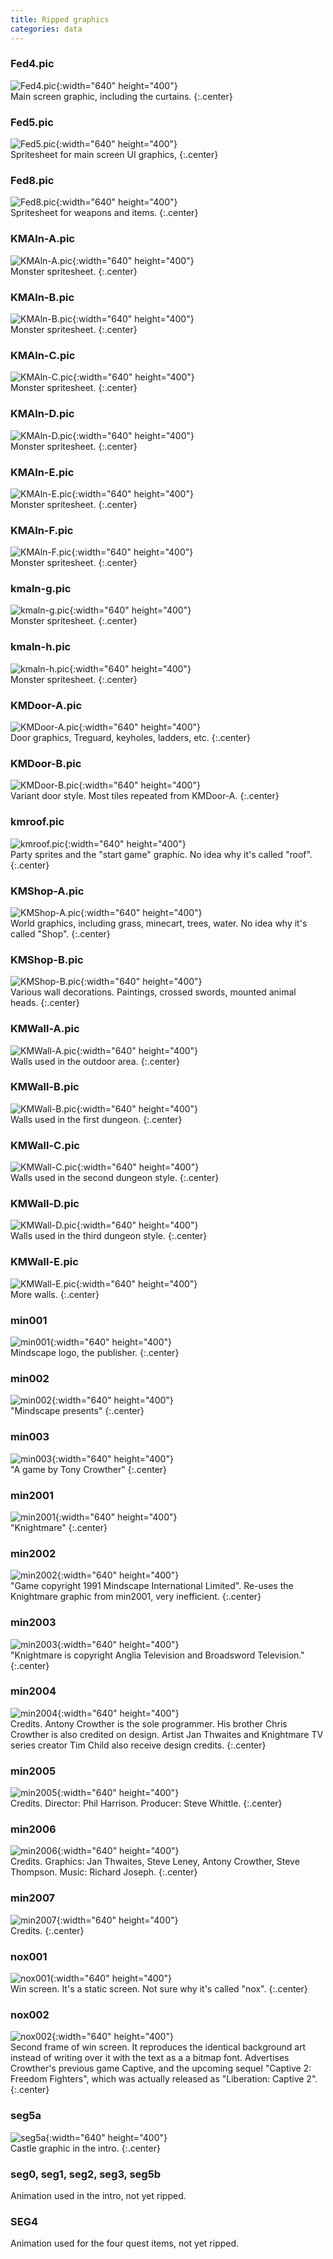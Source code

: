 ```yaml
---
title: Ripped graphics
categories: data
---
```


### Fed4.pic

![Fed4.pic](../images/Fed4.pic.png "Fed4.pic"){:width="640" height="400"}<br>
Main screen graphic, including the curtains.
{:.center}

### Fed5.pic

![Fed5.pic](../images/Fed5.pic.png "Fed5.pic"){:width="640" height="400"}<br>
Spritesheet for main screen UI graphics, 
{:.center}

### Fed8.pic

![Fed8.pic](../images/Fed8.pic.png "Fed8.pic"){:width="640" height="400"}<br>
Spritesheet for weapons and items.
{:.center}

### KMAln-A.pic

![KMAln-A.pic](../images/KMAln-A.pic.png "KMAln-A.pic"){:width="640" height="400"}<br>
Monster spritesheet.
{:.center}

### KMAln-B.pic

![KMAln-B.pic](../images/KMAln-B.pic.png "KMAln-B.pic"){:width="640" height="400"}<br>
Monster spritesheet.
{:.center}

### KMAln-C.pic

![KMAln-C.pic](../images/KMAln-C.pic.png "KMAln-C.pic"){:width="640" height="400"}<br>
Monster spritesheet.
{:.center}

### KMAln-D.pic

![KMAln-D.pic](../images/KMAln-D.pic.png "KMAln-D.pic"){:width="640" height="400"}<br>
Monster spritesheet.
{:.center}

### KMAln-E.pic

![KMAln-E.pic](../images/KMAln-E.pic.png "KMAln-E.pic"){:width="640" height="400"}<br>
Monster spritesheet.
{:.center}

### KMAln-F.pic

![KMAln-F.pic](../images/KMAln-F.pic.png "KMAln-F.pic"){:width="640" height="400"}<br>
Monster spritesheet.
{:.center}

### kmaln-g.pic

![kmaln-g.pic](../images/kmaln-g.pic.png "kmaln-g.pic"){:width="640" height="400"}<br>
Monster spritesheet.
{:.center}

### kmaln-h.pic

![kmaln-h.pic](../images/kmaln-h.pic.png "kmaln-h.pic"){:width="640" height="400"}<br>
Monster spritesheet.
{:.center}

### KMDoor-A.pic

![KMDoor-A.pic](../images/KMDoor-A.pic.png "KMDoor-A.pic"){:width="640" height="400"}<br>
Door graphics, Treguard, keyholes, ladders, etc.
{:.center}

### KMDoor-B.pic

![KMDoor-B.pic](../images/KMDoor-B.pic.png "KMDoor-B.pic"){:width="640" height="400"}<br>
Variant door style. Most tiles repeated from KMDoor-A.
{:.center}

### kmroof.pic

![kmroof.pic](../images/kmroof.pic.png "kmroof.pic"){:width="640" height="400"}<br>
Party sprites and the "start game" graphic. No idea why it's called "roof".
{:.center}

### KMShop-A.pic

![KMShop-A.pic](../images/KMShop-A.pic.png "KMShop-A.pic"){:width="640" height="400"}<br>
World graphics, including grass, minecart, trees, water. No idea why it's called
"Shop".
{:.center}

### KMShop-B.pic

![KMShop-B.pic](../images/KMShop-B.pic.png "KMShop-B.pic"){:width="640" height="400"}<br>
Various wall decorations. Paintings, crossed swords, mounted animal heads.
{:.center}

### KMWall-A.pic

![KMWall-A.pic](../images/KMWall-A.pic.png "KMWall-A.pic"){:width="640" height="400"}<br>
Walls used in the outdoor area.
{:.center}

### KMWall-B.pic

![KMWall-B.pic](../images/KMWall-B.pic.png "KMWall-B.pic"){:width="640" height="400"}<br>
Walls used in the first dungeon.
{:.center}

### KMWall-C.pic

![KMWall-C.pic](../images/KMWall-C.pic.png "KMWall-C.pic"){:width="640" height="400"}<br>
Walls used in the second dungeon style.
{:.center}

### KMWall-D.pic

![KMWall-D.pic](../images/KMWall-D.pic.png "KMWall-D.pic"){:width="640" height="400"}<br>
Walls used in the third dungeon style.
{:.center}

### KMWall-E.pic

![KMWall-E.pic](../images/KMWall-E.pic.png "KMWall-E.pic"){:width="640" height="400"}<br>
More walls.
{:.center}

### min001

![min001](../images/min001.png "Mindscape logo"){:width="640" height="400"}<br>
Mindscape logo, the publisher.
{:.center}

### min002

![min002](../images/min002.png "Mindscape presents"){:width="640" height="400"}<br>
"Mindscape presents"
{:.center}

### min003

![min003](../images/min003.png "A game by Tony Crowther"){:width="640" height="400"}<br>
"A game by Tony Crowther"
{:.center}

### min2001

![min2001](../images/min2001.png "Knightmare"){:width="640" height="400"}<br>
"Knightmare"
{:.center}

### min2002

![min2002](../images/min2002.png "game copyright 1991 Mindscape International Limited."){:width="640" height="400"}<br>
"Game copyright 1991 Mindscape International Limited". Re-uses the Knightmare
graphic from min2001, very inefficient.
{:.center}

### min2003

![min2003](../images/min2003.png "Knightmare is copyright Anglia Television and Broadsword Television."){:width="640" height="400"}<br>
"Knightmare is copyright Anglia Television and Broadsword Television."
{:.center}

### min2004

![min2004](../images/min2004.png "Design: Antony Crowther, Tim Child, Jan Thwaites, Chris Crowther. Programming: Antony Crowther."){:width="640" height="400"}<br>
Credits. Antony Crowther is the sole programmer. His brother Chris Crowther
is also credited on design. Artist Jan Thwaites and Knightmare TV series creator
Tim Child also receive design credits.
{:.center}

### min2005

![min2005](../images/min2005.png "Director: Phil Harrison. Software producer: Steve Whittle."){:width="640" height="400"}<br>
Credits. Director: Phil Harrison. Producer: Steve Whittle.
{:.center}

### min2006

![min2006](../images/min2006.png "Graphics: Jan Thwaites, Steve Leney, Antony Crowther, Steve Thompson. Music: Richard Joseph."){:width="640" height="400"}<br>
Credits. Graphics: Jan Thwaites, Steve Leney, Antony Crowther, Steve Thompson.
Music: Richard Joseph.
{:.center}

### min2007

![min2007](../images/min2007.png "Sound effects: Anglia Television audio
department. Special thanks: Tim and Sue Child, all at Broadsword T.V. Ltd., Aron, Pog, Lee, Rob, Jeff, Ajit, Richard."){:width="640" height="400"}<br>
Credits.
{:.center}

### nox001

![nox001](../images/nox001.png "CONGRATULATIONS! You have successfully banished Lord Fear from the realm of Dinshelm forever, and have gained the power of the Crown of Glory... THE END"){:width="640" height="400"}<br>
Win screen. It's a static screen. Not sure why it's called "nox".
{:.center}

### nox002

![nox002](../images/nox002.png "If you enjoyed this game, you can buy CAPTIVE, Tony Crowther's award winning adventure game; or await CAPTIVE 2 - &quot;FREEDOM FIGHTERS&quot;"){:width="640" height="400"}<br>
Second frame of win screen. It reproduces the identical background art instead
of writing over it with the text as a a bitmap font. Advertises Crowther's
previous game Captive, and the upcoming sequel "Captive 2: Freedom Fighters",
which was actually released as "Liberation: Captive 2".
{:.center}

### seg5a

![seg5a](../images/seg5a.png "seg5a"){:width="640" height="400"}<br>
Castle graphic in the intro.
{:.center}

### seg0, seg1, seg2, seg3, seg5b

Animation used in the intro, not yet ripped.

### SEG4

Animation used for the four quest items, not yet ripped.
